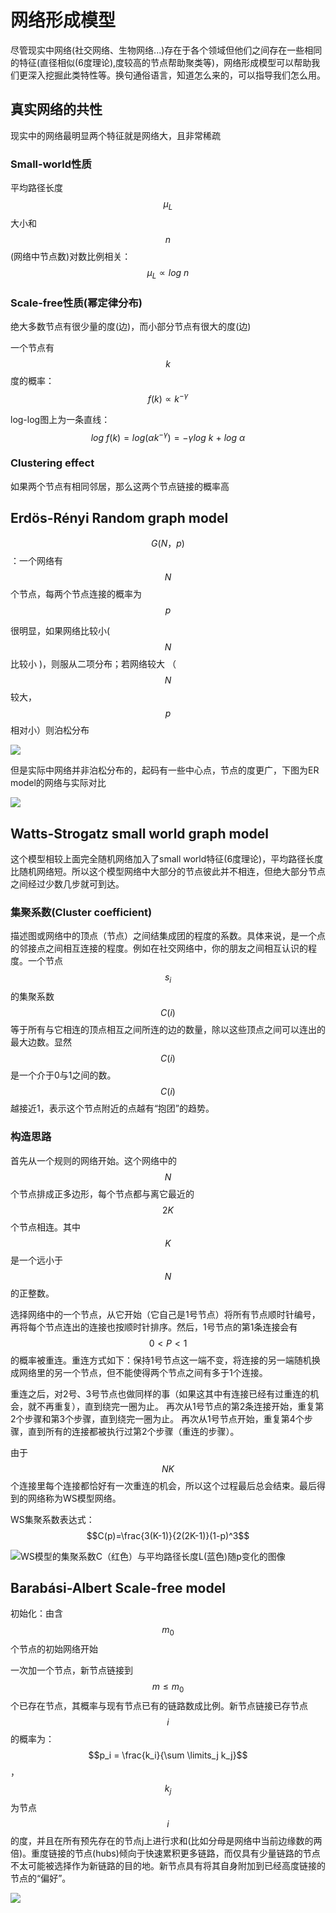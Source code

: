 # 网络形成模型

尽管现实中网络\(社交网络、生物网络...\)存在于各个领域但他们之间存在一些相同的特征\(直径相似\(6度理论\),度较高的节点帮助聚类等\)，网络形成模型可以帮助我们更深入挖掘此类特性等。换句通俗语言，知道怎么来的，可以指导我们怎么用。

## 真实网络的共性

现实中的网络最明显两个特征就是网络大，且非常稀疏

### Small-world性质

平均路径长度 $$\mu_L$$大小和 $$n$$\(网络中节点数\)对数比例相关： $$\mu_L \propto log\ n$$ 

### Scale-free性质\(幂定律分布\)

 绝大多数节点有很少量的度\(边\)，而小部分节点有很大的度\(边\)

一个节点有 $$k$$ 度的概率： $$f(k) \propto k^{-\gamma}$$ 

log-log图上为一条直线： $$log\ f(k) = log(\alpha k^{-\gamma})=-\gamma log\ k\ +\ log\ \alpha $$ 

### Clustering effect

如果两个节点有相同邻居，那么这两个节点链接的概率高

## Erdös-Rényi Random graph model

$$G(N，p)$$ ：一个网络有 $$N$$ 个节点，每两个节点连接的概率为 $$p$$ 

很明显，如果网络比较小\( $$N$$比较小 \)，则服从二项分布；若网络较大 （$$N$$较大，$$p$$ 相对小）则泊松分布

![](../../../.gitbook/assets/timline-jie-tu-20181012115301.png)

但是实际中网络并非泊松分布的，起码有一些中心点，节点的度更广，下图为ER model的网络与实际对比

![](../../../.gitbook/assets/timline-jie-tu-20181012115728.png)

## Watts-Strogatz small world graph model

这个模型相较上面完全随机网络加入了small world特征\(6度理论\)，平均路径长度比随机网络短。所以这个模型网络中大部分的节点彼此并不相连，但绝大部分节点之间经过少数几步就可到达。

### 集聚系数\(Cluster coefficient\)

描述图或网络中的顶点（节点）之间结集成团的程度的系数。具体来说，是一个点的邻接点之间相互连接的程度。例如在社交网络中，你的朋友之间相互认识的程度。一个节点 $$s_i$$ 的集聚系数 $$C(i)$$ 等于所有与它相连的顶点相互之间所连的边的数量，除以这些顶点之间可以连出的最大边数。显然 $$C(i)$$ 是一个介于0与1之间的数。$$C(i)$$ 越接近1，表示这个节点附近的点越有“抱团”的趋势。

### 构造思路

首先从一个规则的网络开始。这个网络中的 $$N$$ 个节点排成正多边形，每个节点都与离它最近的 $$2K$$ 个节点相连。其中 $$K$$ 是一个远小于 $$N$$ 的正整数。 

选择网络中的一个节点，从它开始（它自己是1号节点）将所有节点顺时针编号，再将每个节点连出的连接也按顺时针排序。然后，1号节点的第1条连接会有 $$0<P<1$$ 的概率被重连。重连方式如下：保持1号节点这一端不变，将连接的另一端随机换成网络里的另一个节点，但不能使得两个节点之间有多于1个连接。

 重连之后，对2号、3号节点也做同样的事（如果这其中有连接已经有过重连的机会，就不再重复），直到绕完一圈为止。 再次从1号节点的第2条连接开始，重复第2个步骤和第3个步骤，直到绕完一圈为止。 再次从1号节点开始，重复第4个步骤，直到所有的连接都被执行过第2个步骤（重连的步骤）。

由于 $$NK$$ 个连接里每个连接都恰好有一次重连的机会，所以这个过程最后总会结束。最后得到的网络称为WS模型网络。

WS集聚系数表达式： $$C(p)=\frac{3(K-1)}{2(2K-1)}(1-p)^3$$ 

![WS&#x6A21;&#x578B;&#x7684;&#x96C6;&#x805A;&#x7CFB;&#x6570;C&#xFF08;&#x7EA2;&#x8272;&#xFF09;&#x4E0E;&#x5E73;&#x5747;&#x8DEF;&#x5F84;&#x957F;&#x5EA6;L\(&#x84DD;&#x8272;\)&#x968F;p&#x53D8;&#x5316;&#x7684;&#x56FE;&#x50CF;](../../../.gitbook/assets/smallworld.PNG)

## Barabási-Albert Scale-free model

初始化：由含 $$m_0$$ 个节点的初始网络开始

一次加一个节点，新节点链接到 $$m\leq m_0$$ 个已存在节点，其概率与现有节点已有的链路数成比例。新节点链接已存节点 $$i$$ 的概率为： $$p_i = \frac{k_i}{\sum \limits_j k_j}$$， $$k_j$$ 为节点 $$i$$ 的度，并且在所有预先存在的节点j上进行求和\(比如分母是网络中当前边缘数的两倍\)。重度链接的节点\(hubs\)倾向于快速累积更多链路，而仅具有少量链路的节点不太可能被选择作为新链路的目的地。新节点具有将其自身附加到已经高度链接的节点的“偏好”。

![](../../../.gitbook/assets/600px-barabasi_albert_model.gif)

